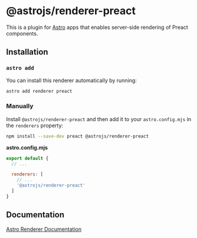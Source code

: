 # @astrojs/renderer-preact

This is a plugin for [Astro][astro] apps that enables server-side rendering of Preact components.

## Installation

### `astro add`

You can install this renderer automatically by running:

```bash
astro add renderer preact
```

### Manually

Install `@astrojs/renderer-preact` and then add it to your `astro.config.mjs` in the `renderers` property:

```bash
npm install --save-dev preact @astrojs/renderer-preact
```

__astro.config.mjs__

```js
export default {
  // ...

  renderers: [
    // ...
    '@astrojs/renderer-preact'
  ]
}
```

## Documentation

[Astro Renderer Documentation][renderer-docs]

[astro]: https://astro.build
[renderer-docs]: https://docs.astro.build/reference/renderer-reference
